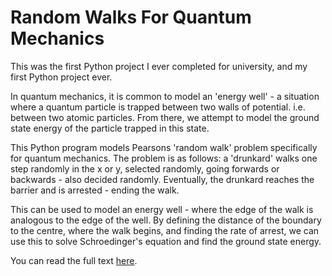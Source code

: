 # Random Walks For Quantum Mechanics

This was the first Python project I ever completed for university, and my first Python project ever.

In quantum mechanics, it is common to model an 'energy well' - a situation where a quantum particle is trapped between two walls of potential. i.e. between two atomic particles. From there, we attempt to model the ground state energy of the particle trapped in this state.

This Python program models Pearsons 'random walk' problem specifically for quantum mechanics. The problem is as follows: a 'drunkard' walks one step randomly in the x or y, selected randomly, going forwards or backwards - also decided randomly. Eventually, the drunkard reaches the barrier and is arrested - ending the walk.

This can be used to model an energy well - where the edge of the walk is analogous to the edge of the well. By defining the distance of the boundary to the centre, where the walk begins, and finding the rate of arrest, we can use this to solve Schroedinger's equation and find the ground state energy.

You can read the full text [here](https://drive.google.com/file/d/1WJI73YtJDG3exWLJhdEqufJh7-2SHXuw/view?usp=sharing).
